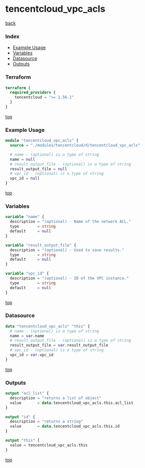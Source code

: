 # tencentcloud_vpc_acls

[back](../tencentcloud.md)

### Index

- [Example Usage](#example-usage)
- [Variables](#variables)
- [Datasource](#datasource)
- [Outputs](#outputs)

### Terraform

```terraform
terraform {
  required_providers {
    tencentcloud = ">= 1.56.1"
  }
}
```

[top](#index)

### Example Usage

```terraform
module "tencentcloud_vpc_acls" {
  source = "./modules/tencentcloud/d/tencentcloud_vpc_acls"

  # name - (optional) is a type of string
  name = null
  # result_output_file - (optional) is a type of string
  result_output_file = null
  # vpc_id - (optional) is a type of string
  vpc_id = null
}
```

[top](#index)

### Variables

```terraform
variable "name" {
  description = "(optional) - Name of the network ACL."
  type        = string
  default     = null
}

variable "result_output_file" {
  description = "(optional) - Used to save results."
  type        = string
  default     = null
}

variable "vpc_id" {
  description = "(optional) - ID of the VPC instance."
  type        = string
  default     = null
}
```

[top](#index)

### Datasource

```terraform
data "tencentcloud_vpc_acls" "this" {
  # name - (optional) is a type of string
  name = var.name
  # result_output_file - (optional) is a type of string
  result_output_file = var.result_output_file
  # vpc_id - (optional) is a type of string
  vpc_id = var.vpc_id
}
```

[top](#index)

### Outputs

```terraform
output "acl_list" {
  description = "returns a list of object"
  value       = data.tencentcloud_vpc_acls.this.acl_list
}

output "id" {
  description = "returns a string"
  value       = data.tencentcloud_vpc_acls.this.id
}

output "this" {
  value = tencentcloud_vpc_acls.this
}
```

[top](#index)